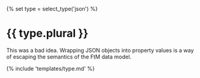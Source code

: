 {% set type = select_type('json') %}
# {{ type.plural }}

This was a bad idea. Wrapping JSON objects into property values is a way of escaping the semantics of the FtM data model.

{% include 'templates/type.md' %}
